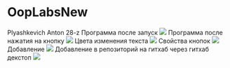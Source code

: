 # OopLabsNew
Plyashkevich Anton 28-z
Программа после запуск
<img src="https://cdn.discordapp.com/attachments/415410844990570506/685886654690754601/unknown.png">
Программа после нажатия на кнопку
<img src="https://cdn.discordapp.com/attachments/415410844990570506/685884130902540288/unknown.png">
Цвета изменения текста
<img src="https://cdn.discordapp.com/attachments/415410844990570506/685887595720212539/unknown.png">
Свойства кнопок
<img src="https://cdn.discordapp.com/attachments/415410844990570506/685887978312433668/unknown.png">
Добавление 
<img src="https://cdn.discordapp.com/attachments/415410844990570506/685888235112890439/unknown.png">
Добавление в репозиторий на гитхаб через гитхаб декстоп
<img src="https://cdn.discordapp.com/attachments/415410844990570506/685888530748407852/unknown.png">
